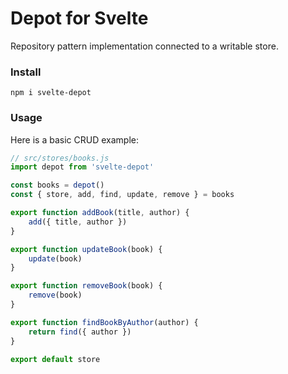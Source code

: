 # Depot for Svelte

Repository pattern implementation connected to a writable store.

### Install

    npm i svelte-depot

### Usage

Here is a basic CRUD example:

```js
// src/stores/books.js
import depot from 'svelte-depot'

const books = depot()
const { store, add, find, update, remove } = books

export function addBook(title, author) {
    add({ title, author })
}

export function updateBook(book) {
    update(book)
}

export function removeBook(book) {
    remove(book)
}

export function findBookByAuthor(author) {
    return find({ author })
}

export default store
```

